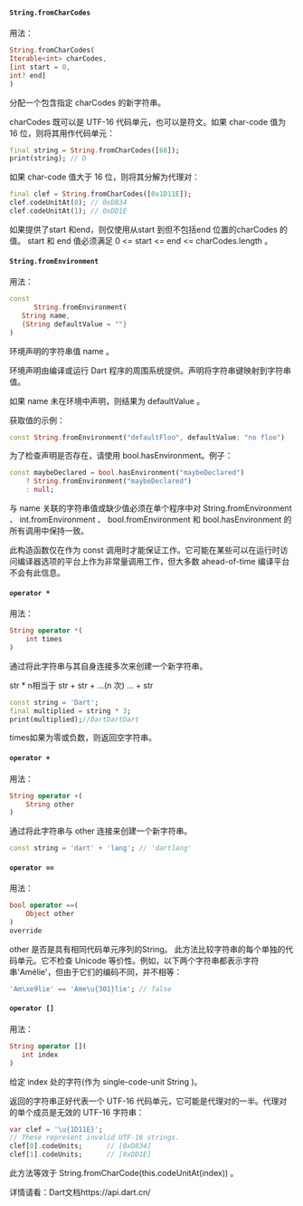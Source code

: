 #### `String.fromCharCodes`
用法：
``` dart
String.fromCharCodes(
Iterable<int> charCodes,
[int start = 0,
int? end]
)
```
分配一个包含指定 charCodes 的新字符串。

charCodes 既可以是 UTF-16 代码单元，也可以是符文。如果 char-code 值为 16 位，则将其用作代码单元：
``` dart
final string = String.fromCharCodes([68]);
print(string); // D
```
如果 char-code 值大于 16 位，则将其分解为代理对：
``` dart
final clef = String.fromCharCodes([0x1D11E]);
clef.codeUnitAt(0); // 0xD834
clef.codeUnitAt(1); // 0xDD1E
```
如果提供了start 和end，则仅使用从start 到但不包括end 位置的charCodes 的值。 start 和 end 值必须满足 0 <= start <= end <= charCodes.length 。

#### `String.fromEnvironment`
用法：
``` dart
const
      String.fromEnvironment(
   String name,    
   {String defaultValue = ""}   
)
```
环境声明的字符串值 name 。

环境声明由编译或运行 Dart 程序的周围系统提供。声明将字符串键映射到字符串值。

如果 name 未在环境中声明，则结果为 defaultValue 。

获取值的示例：
``` dart
const String.fromEnvironment("defaultFloo", defaultValue: "no floo")
```
为了检查声明是否存在，请使用 bool.hasEnvironment。例子：
``` dart
const maybeDeclared = bool.hasEnvironment("maybeDeclared")
    ? String.fromEnvironment("maybeDeclared")
    : null;
```
与 name 关联的字符串值或缺少值必须在单个程序中对 String.fromEnvironment 、 int.fromEnvironment 、 bool.fromEnvironment 和 bool.hasEnvironment 的所有调用中保持一致。

此构造函数仅在作为 const 调用时才能保证工作。它可能在某些可以在运行时访问编译器选项的平台上作为非常量调用工作，但大多数 ahead-of-time 编译平台不会有此信息。

#### `operator *`
用法：
``` dart
String operator *(
    int times
)
```
通过将此字符串与其自身连接多次来创建一个新字符串。

str * n相当于 str + str + ...(n 次) ... + str
``` dart
const string = 'Dart';
final multiplied = string * 3;
print(multiplied);//DartDartDart
```
times如果为零或负数，则返回空字符串。
#### `operator +`
用法：
``` dart
String operator +(
    String other
)
```
通过将此字符串与 other 连接来创建一个新字符串。
``` dart
const string = 'dart' + 'lang'; // 'dartlang'
```

#### `operator ==`
用法：
``` dart
bool operator ==(
    Object other
)
override
```
other 是否是具有相同代码单元序列的String。
此方法比较字符串的每个单独的代码单元。它不检查 Unicode 等价性。例如，以下两个字符串都表示字符串'Amélie'，但由于它们的编码不同，并不相等：
``` dart
'Am\xe9lie' == 'Ame\u{301}lie'; // false
```
#### `operator []`
用法：
``` dart
String operator [](
   int index   
)
```
给定 index 处的字符(作为 single-code-unit String )。

返回的字符串正好代表一个 UTF-16 代码单元，它可能是代理对的一半。代理对的单个成员是无效的 UTF-16 字符串：
``` dart
var clef = '\u{1D11E}';
// These represent invalid UTF-16 strings.
clef[0].codeUnits;      // [0xD834]
clef[1].codeUnits;      // [0xDD1E]
```
此方法等效于 String.fromCharCode(this.codeUnitAt(index)) 。

详情请看：Dart文档https://api.dart.cn/